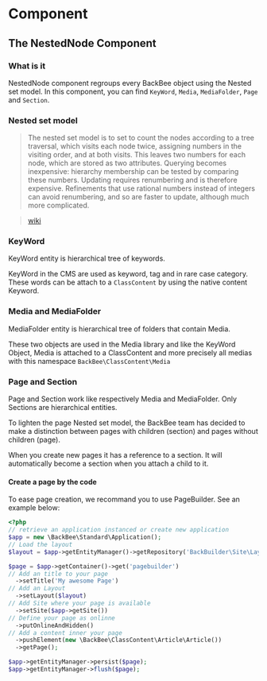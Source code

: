 # Component

## The NestedNode Component

### What is it

NestedNode component regroups every BackBee object using the Nested set model. In this component, you can find ``KeyWord``, ``Media``, ``MediaFolder``, ``Page`` and ``Section``.

### Nested set model

> The nested set model is to set to count the nodes according to a tree traversal, which visits each node twice, assigning numbers in the visiting order, and at both visits. This leaves two numbers for each node, which are stored as two attributes. Querying becomes inexpensive: hierarchy membership can be tested by comparing these numbers. Updating requires renumbering and is therefore expensive. Refinements that use rational numbers instead of integers can avoid renumbering, and so are faster to update, although much more complicated.

> [wiki](https://en.wikipedia.org/wiki/Nested_set_model)

### KeyWord

KeyWord entity is hierarchical tree of keywords.

KeyWord in the CMS are used as keyword, tag and in rare case category. These words can be attach to a `ClassContent` by using the native content Keyword.


### Media and MediaFolder

MediaFolder entity is hierarchical tree of folders that contain Media.

These two objects are used in the Media library and like the KeyWord Object, Media is attached to a ClassContent and more precisely all medias with this namespace `BackBee\ClassContent\Media`


### Page and Section

Page and Section work like respectively Media and MediaFolder. Only Sections are hierarchical entities.

To lighten the page Nested set model, the BackBee team has decided to make a distinction between pages with children (section) and pages without children (page).

When you create new pages it has a reference to a section. It will automatically become a section when you attach a child to it.

#### Create a page by the code

To ease page creation, we recommand you to use PageBuilder. See an example below:

```php
<?php
// retrieve an application instanced or create new application
$app = new \BackBee\Standard\Application();
// Load the layout
$layout = $app->getEntityManager()->getRepository('BackBuilder\Site\Layout')->findBy(['label' => 'Home']);

$page = $app->getContainer()->get('pagebuilder')
// Add an title to your page
  ->setTitle('My awesome Page')
// Add an Layout
  ->setLayout($layout)
// Add Site where your page is available
  ->setSite($app->getSite())
// Define your page as onlinne
  ->putOnlineAndHidden()
// Add a content inner your page
  ->pushElement(new \BackBee\ClassContent\Article\Article())
  ->getPage();

$app->getEntityManager->persist($page);
$app->getEntityManager->flush($page);
```
